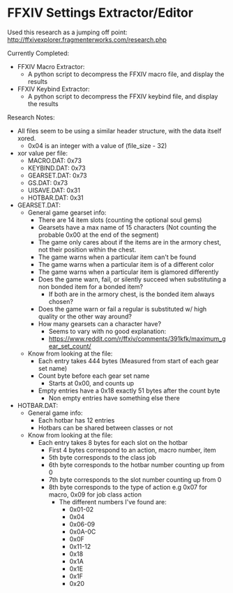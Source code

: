 # FFXIV Settings Extractor/Editor

Used this research as a jumping off point:
    http://ffxivexplorer.fragmenterworks.com/research.php

Currently Completed:
* FFXIV Macro Extractor:
    * A python script to decompress the FFXIV macro file, and display the results
* FFXIV Keybind Extractor:
    * A python script to decompress the FFXIV keybind file, and display the results

Research Notes:
* All files seem to be using a similar header structure, with the data itself xored.
    * 0x04 is an integer with a value of (file_size - 32)
* xor value per file:
    * MACRO.DAT:    0x73
    * KEYBIND.DAT:  0x73
    * GEARSET.DAT:  0x73
    * GS.DAT:       0x73
    * UISAVE.DAT:   0x31
    * HOTBAR.DAT:   0x31
* GEARSET.DAT:
    * General game gearset info:
        * There are 14 item slots (counting the optional soul gems)
        * Gearsets have a max name of 15 characters (Not counting the probable 0x00 at the end of the segment)
        * The game only cares about if the items are in the armory chest, not their position within the chest.
        * The game warns when a particular item can't be found
        * The game warns when a particular item is of a different color
        * The game warns when a particular item is glamored differently
        * Does the game warn, fail, or silently succeed when substituting a non bonded item for a bonded item?
            * If both are in the armory chest, is the bonded item always chosen?
        * Does the game warn or fail a regular is substituted w/ high quality or the other way around?
        * How many gearsets can a character have?
            * Seems to vary with no good explanation:
            * https://www.reddit.com/r/ffxiv/comments/391kfk/maximum_gear_set_count/
    * Know from looking at the file:
        * Each entry takes 444 bytes (Measured from start of each gear set name)
        * Count byte before each gear set name
            * Starts at 0x00, and counts up
        * Empty entries have a 0x18 exactly 51 bytes after the count byte
            * Non empty entries have something else there
* HOTBAR.DAT:
    * General game info:
        * Each hotbar has 12 entries
        * Hotbars can be shared between classes or not
    * Know from looking at the file:
         * Each entry takes 8 bytes for each slot on the hotbar
            * First 4 bytes correspond to an action, macro number, item
            * 5th byte corresponds to the class job
            * 6th byte corresponds to the hotbar number counting up from 0
            * 7th byte corresponds to the slot number counting up from 0
            * 8th byte corresponds to the type of action e.g 0x07 for macro, 0x09 for job class action
                * The different numbers I've found are:
                    * 0x01-02
                    * 0x04
                    * 0x06-09
                    * 0x0A-0C
                    * 0x0F
                    * 0x11-12
                    * 0x18
                    * 0x1A
                    * 0x1E
                    * 0x1F
                    * 0x20
                    
